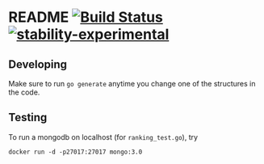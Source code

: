 # README [![Build Status](https://travis-ci.org/c3sr/model.svg?branch=master)](https://travis-ci.org/c3sr/model) [![stability-experimental](https://img.shields.io/badge/stability-experimental-orange.svg)](https://github.com/emersion/stability-badges#experimental)

## Developing

Make sure to run `go generate` anytime you change one of the structures in the code.

## Testing

To run a mongodb on localhost (for `ranking_test.go`), try

    docker run -d -p27017:27017 mongo:3.0
